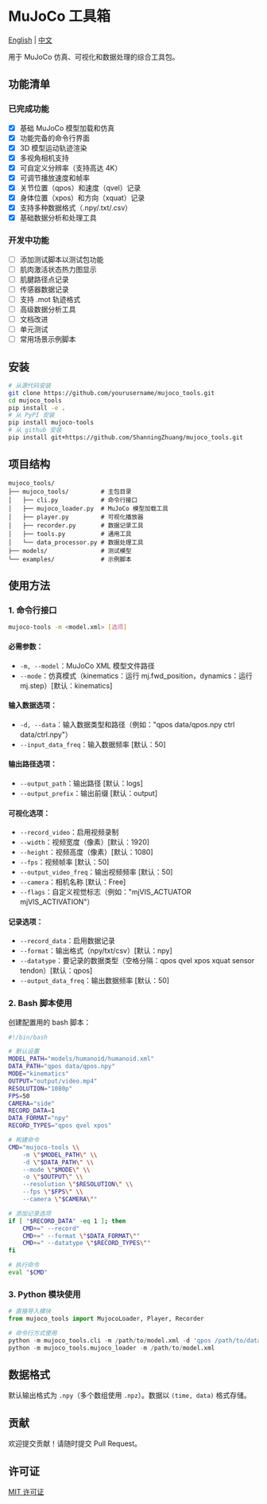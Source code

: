 # MuJoCo 工具箱

[English](README.md) | [中文](README_CN.md)

用于 MuJoCo 仿真、可视化和数据处理的综合工具包。

## 功能清单

### 已完成功能
- [x] 基础 MuJoCo 模型加载和仿真
- [x] 功能完备的命令行界面
- [x] 3D 模型运动轨迹渲染
- [x] 多视角相机支持
- [x] 可自定义分辨率（支持高达 4K）
- [x] 可调节播放速度和帧率
- [x] 关节位置（qpos）和速度（qvel）记录
- [x] 身体位置（xpos）和方向（xquat）记录
- [x] 支持多种数据格式（.npy/.txt/.csv）
- [x] 基础数据分析和处理工具

### 开发中功能
- [ ] 添加测试脚本以测试包功能
- [ ] 肌肉激活状态热力图显示
- [ ] 肌腱路径点记录
- [ ] 传感器数据记录
- [ ] 支持 .mot 轨迹格式
- [ ] 高级数据分析工具
- [ ] 文档改进
- [ ] 单元测试
- [ ] 常用场景示例脚本

## 安装

```bash
# 从源代码安装
git clone https://github.com/yourusername/mujoco_tools.git
cd mujoco_tools
pip install -e .
# 从 PyPI 安装
pip install mujoco-tools
# 从 github 安装
pip install git+https://github.com/ShanningZhuang/mujoco_tools.git
```

## 项目结构

```
mujoco_tools/
├── mujoco_tools/         # 主包目录
│   ├── cli.py            # 命令行接口
│   ├── mujoco_loader.py  # MuJoCo 模型加载工具
│   ├── player.py         # 可视化播放器
│   ├── recorder.py       # 数据记录工具
│   ├── tools.py          # 通用工具
│   └── data_processor.py # 数据处理工具
├── models/               # 测试模型
└── examples/             # 示例脚本
```

## 使用方法

### 1. 命令行接口

```bash
mujoco-tools -m <model.xml> [选项]
```

#### 必需参数：
- `-m, --model`：MuJoCo XML 模型文件路径
- `--mode`：仿真模式（kinematics：运行 mj.fwd_position，dynamics：运行 mj.step）[默认：kinematics]

#### 输入数据选项：
- `-d, --data`：输入数据类型和路径（例如："qpos data/qpos.npy ctrl data/ctrl.npy"）
- `--input_data_freq`：输入数据频率 [默认：50]

#### 输出路径选项：
- `--output_path`：输出路径 [默认：logs]
- `--output_prefix`：输出前缀 [默认：output]

#### 可视化选项：
- `--record_video`：启用视频录制
- `--width`：视频宽度（像素）[默认：1920]
- `--height`：视频高度（像素）[默认：1080]
- `--fps`：视频帧率 [默认：50]
- `--output_video_freq`：输出视频频率 [默认：50]
- `--camera`：相机名称 [默认：Free]
- `--flags`：自定义视觉标志（例如："mjVIS_ACTUATOR mjVIS_ACTIVATION"）

#### 记录选项：
- `--record_data`：启用数据记录
- `--format`：输出格式（npy/txt/csv）[默认：npy]
- `--datatype`：要记录的数据类型（空格分隔：qpos qvel xpos xquat sensor tendon）[默认：qpos]
- `--output_data_freq`：输出数据频率 [默认：50]

### 2. Bash 脚本使用

创建配置用的 bash 脚本：

```bash
#!/bin/bash

# 默认设置
MODEL_PATH="models/humanoid/humanoid.xml"
DATA_PATH="qpos data/qpos.npy"
MODE="kinematics"
OUTPUT="output/video.mp4"
RESOLUTION="1080p"
FPS=50
CAMERA="side"
RECORD_DATA=1
DATA_FORMAT="npy"
RECORD_TYPES="qpos qvel xpos"

# 构建命令
CMD="mujoco-tools \\
    -m \"$MODEL_PATH\" \\
    -d \"$DATA_PATH\" \\
    --mode \"$MODE\" \\
    -o \"$OUTPUT\" \\
    --resolution \"$RESOLUTION\" \\
    --fps \"$FPS\" \\
    --camera \"$CAMERA\""

# 添加记录选项
if [ "$RECORD_DATA" -eq 1 ]; then
    CMD+=" --record"
    CMD+=" --format \"$DATA_FORMAT\""
    CMD+=" --datatype \"$RECORD_TYPES\""
fi

# 执行命令
eval "$CMD"
```

### 3. Python 模块使用

```python
# 直接导入模块
from mujoco_tools import MujocoLoader, Player, Recorder

# 命令行方式使用
python -m mujoco_tools.cli -m /path/to/model.xml -d 'qpos /path/to/data.npy'
python -m mujoco_tools.mujoco_loader -m /path/to/model.xml
```

## 数据格式

默认输出格式为 `.npy`（多个数组使用 `.npz`）。数据以 `(time, data)` 格式存储。

## 贡献

欢迎提交贡献！请随时提交 Pull Request。

## 许可证

[MIT 许可证](LICENSE) 